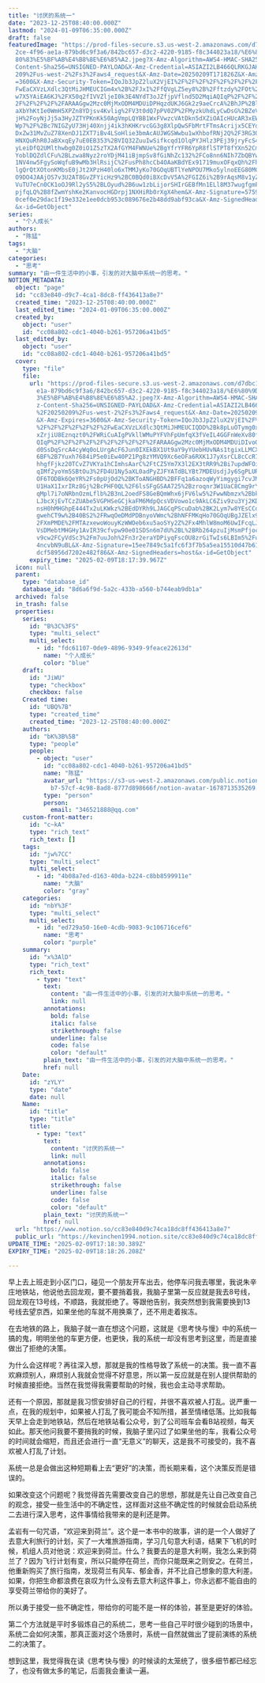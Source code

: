 ```yaml
---
title: "讨厌的系统一"
date: "2023-12-25T08:40:00.000Z"
lastmod: "2024-01-09T06:35:00.000Z"
draft: false
featuredImage: "https://prod-files-secure.s3.us-west-2.amazonaws.com/d7dbc101-8\
  2ce-4f96-ae1a-879bd6c9f3a6/842bc657-d3c2-4220-9185-f8c344023a18/%E6%80%9D%E8%\
  80%83%E5%BF%AB%E4%B8%8E%E6%85%A2.jpeg?X-Amz-Algorithm=AWS4-HMAC-SHA256&X-Amz-\
  Content-Sha256=UNSIGNED-PAYLOAD&X-Amz-Credential=ASIAZI2LB466QLRKGJAH%2F20250\
  209%2Fus-west-2%2Fs3%2Faws4_request&X-Amz-Date=20250209T171826Z&X-Amz-Expires\
  =3600&X-Amz-Security-Token=IQoJb3JpZ2luX2VjEI%2F%2F%2F%2F%2F%2F%2F%2F%2F%2F%2\
  FwEaCXVzLXdlc3QtMiJHMEUCIGm4x%2B%2FJxI%2FfQVgLZ5ey8%2B%2Fftzdy%2FOt%2BcMCBiw1\
  w7X5YAiEA6KJ%2FX50q2fIVVZljeI0k3E4NYdT3oJZfjpVflnd5D2MqiAQIqP%2F%2F%2F%2F%2F%\
  2F%2F%2F%2F%2FARAAGgw2Mzc0MjMxODM4MDUiDPHqzdUKJ6Gk2z9aeCrcA%2BhJP%2BlMceO0zYl\
  aXbYhKtIe0WmH5XPZn8YDjsv4Kvlig%2FV3t0dQ7pPV0ZP%2FMyzkUhdLyCwDsG%2BZeV%2Bobw60\
  jH%2FoyNjJj5a3HyJZTYPKnKk50AgVmpLQYBB1WxFVwzcVAtDkn5dXZiOAIcHUcAR3xEWzs1fWO5t\
  Wp7%2F%2Bc7NIGZyU73Hj40Xnjj4ik3hKHKrvcGG3g8XlpQwSFbMrtFTmsAcrijx5CEYdoBQj9QTL\
  DxZw31MvZuZ78XenDJ1ZXT7iBv4LSoHlie3bmAcAUJWGSWwbu1wXhbofRNj2Q%2F3RG3QB7OuSqDh\
  HNXQuRhR0JaBXxqEy7uE0EB353%2BVIQ32ZuuIwSifkcqd1OlqPYJHlz3PEj39jryFcS4Zf5LvhtU\
  yLeiDfQ2UMlthwbg0Z0iO1Z5zTX2AfGYM4FWNUe%2BgYfrYFR6YpR8flSTPT8fYXn52CmwTQ2cCOx\
  YoblDQZdlCFu%2BLzwa8Nyz2roYDjM41iBjmpSv8fGiNhZc132%2FCo8nn6NIh7ZbQBYwO8Ycx05J\
  1NV4nw5FgySoWqfuB9wMb3HlRsijC%2FusPh8hcCb4OAaKBdYEx91719muxOFqxQh%2FhtqIQwkh8\
  lgQrQtXOtonKMbsE0jJt2XPzH40lo6xTMMJyKo70GOqUBTlYeNPOU7Mko5ylnoEEG80MCt3Fa23go\
  O9DO4JAAjOS7v3U2AT8GvZFYicHz9%2BC0BQd0iBXcDvV5A%2FGIZ6i%2B9rAqsM8v1yZ6tL%2FUd\
  VuTU7eCn0CK1oOJ9Rl2yS5%2BLOyud%2B6uw1zbLijorSHIrGEBfMn1ELl8M37wugfgmF1P8hlOkn\
  pjfqLQ%2B8fZwmYshKe2KanvocHGDrpj1NXHiRb0rXgX4hem&X-Amz-Signature=57593add5fc9\
  0cef0e29dac1f19e332e1ee0dcb953c089676e2b48dd9abf93ca&X-Amz-SignedHeaders=host\
  &x-id=GetObject"
series:
  - "个人成长"
authors:
  - "陈猛"
tags:
  - "大脑"
categories:
  - "思考"
summary: "由一件生活中的小事，引发的对大脑中系统一的思考。"
NOTION_METADATA:
  object: "page"
  id: "cc83e840-d9c7-4ca1-8dc8-ff436413a8e7"
  created_time: "2023-12-25T08:40:00.000Z"
  last_edited_time: "2024-01-09T06:35:00.000Z"
  created_by:
    object: "user"
    id: "cc08a802-cdc1-4040-b261-957206a41bd5"
  last_edited_by:
    object: "user"
    id: "cc08a802-cdc1-4040-b261-957206a41bd5"
  cover:
    type: "file"
    file:
      url: "https://prod-files-secure.s3.us-west-2.amazonaws.com/d7dbc101-82ce-4f96-a\
        e1a-879bd6c9f3a6/842bc657-d3c2-4220-9185-f8c344023a18/%E6%80%9D%E8%80%8\
        3%E5%BF%AB%E4%B8%8E%E6%85%A2.jpeg?X-Amz-Algorithm=AWS4-HMAC-SHA256&X-Am\
        z-Content-Sha256=UNSIGNED-PAYLOAD&X-Amz-Credential=ASIAZI2LB466WOIBEJFZ\
        %2F20250209%2Fus-west-2%2Fs3%2Faws4_request&X-Amz-Date=20250209T171740Z\
        &X-Amz-Expires=3600&X-Amz-Security-Token=IQoJb3JpZ2luX2VjEI%2F%2F%2F%2F\
        %2F%2F%2F%2F%2F%2F%2FwEaCXVzLXdlc3QtMiJHMEUCIQDD%2Bk8pLuOTymg0xHp4VuTNS\
        xZrjiU8Eznqzt0%2FWRiCuAIgPVkllWMuPYFVhFpUmfqX3fVeIL4GGFnWeXv80fpbH78qiA\
        QIqP%2F%2F%2F%2F%2F%2F%2F%2F%2F%2FARAAGgw2Mzc0MjMxODM4MDUiDIvoQI%2Fo1VS\
        d0SsDqSrcA4cyWq0oLUrgAcF6Jun0IXEkBX1Ut9aY9yYUebHUvNAs1tgixLLMCXFNKJ0Dj8\
        6BF%2B7Yuxh7684iP5e0iEw40P21Pg8zYMVQ9Xc6eOFa6RXK1J7yXsrCL8cCcR70MEwfIBE\
        hhgfFjkz20TCvZ7VKYa1hCImhsAarC%2FtCZ5Ym7X3l2EX3tRR9%2Bi7updWFOiKXfzZO0c\
        qIMf2yoYm5SBtOu3%2FD4U1Ny5aXL0adPyZJFYATdBLYBt7MDEUsdjJy6SgPLURI2hsDE5G\
        OF6TODBk6QeYR%2Fs0pUjOd2%2BKToANGHBD%2BFFq1a6azoqWyYimgygi7cvJMWuQmKft2\
        U1HaX1IxrIRz8Gj%2BcPHF0QL%2F6lsSFgGSAA725%2Bzroqnr3W1UaC8Cmg9rYtosTitu3\
        qMpl7i7oNRbnOzmLflb%2B3nL2oedFS8GeBQmWhx6jFV6lw5%2FwwNbmzx%2BbkeyxD%2FQ\
        LJbcXjEvTCzZUAbe5VGPHSeGCjkaFM6MdpQcsVDVowo1c9AkLC6Ziv9zu3Yj2KDwUZaWzOJ\
        nsH0hMHGhpE444Tx2uLKWkz%2BEdDYRh9LJAGCqPScuDab%2BK2Lym7w8YEsCCoISjUxr1s\
        gwehCT9w%2B40BS2%2FRwqOeDMdPDBnyoVWmc%2BhNFFMKqHo70GOqUBgJZElx9WougU7R%\
        2FXmPMDE%2FMTAzxewoWouyKzWWOeb6xu5aoSYy2Z%2Fx4MhlW8moM6UwIFcqLJCDTytszE\
        VsDMebtMHGHy1AvIR39cfvpw90e01SDSn6m7dU%2BL%2BRb264pzuIjMsmPfjoc2lbW%2B5\
        v9cw2FCyVdSc3%2Fm7uuJoh%2Fn3r2eraYDPiyqFscOU8zrGiTwIs6LBIm5%2Fu5hEnoRNZ\
        4ncvbN9uBL&X-Amz-Signature=15ee7849c5a1fc6f3f7b5a5ea15510d47b61802e8401\
        dcf58956d7202e482f86&X-Amz-SignedHeaders=host&x-id=GetObject"
      expiry_time: "2025-02-09T18:17:39.967Z"
  icon: null
  parent:
    type: "database_id"
    database_id: "8d6a6f9d-5a2c-433b-a560-b744eab9db1a"
  archived: false
  in_trash: false
  properties:
    series:
      id: "B%3C%3FS"
      type: "multi_select"
      multi_select:
        - id: "fdc61107-0de9-4896-9349-9feace22613d"
          name: "个人成长"
          color: "blue"
    draft:
      id: "JiWU"
      type: "checkbox"
      checkbox: false
    Created time:
      id: "UBQ%7B"
      type: "created_time"
      created_time: "2023-12-25T08:40:00.000Z"
    authors:
      id: "bK%3B%5B"
      type: "people"
      people:
        - object: "user"
          id: "cc08a802-cdc1-4040-b261-957206a41bd5"
          name: "陈猛"
          avatar_url: "https://s3-us-west-2.amazonaws.com/public.notion-static.com/775523\
            b7-57cf-4c98-8ad8-8777d898666f/notion-avatar-1678713535269.png"
          type: "person"
          person:
            email: "346521888@qq.com"
    custom-front-matter:
      id: "c~kA"
      type: "rich_text"
      rich_text: []
    tags:
      id: "jw%7CC"
      type: "multi_select"
      multi_select:
        - id: "4b08a7ed-d163-40da-b224-c8bb8599911e"
          name: "大脑"
          color: "gray"
    categories:
      id: "nbY%3F"
      type: "multi_select"
      multi_select:
        - id: "ed729a50-16e0-4cdb-9083-9c106716cef6"
          name: "思考"
          color: "purple"
    summary:
      id: "x%3AlD"
      type: "rich_text"
      rich_text:
        - type: "text"
          text:
            content: "由一件生活中的小事，引发的对大脑中系统一的思考。"
            link: null
          annotations:
            bold: false
            italic: false
            strikethrough: false
            underline: false
            code: false
            color: "default"
          plain_text: "由一件生活中的小事，引发的对大脑中系统一的思考。"
          href: null
    Date:
      id: "zYLY"
      type: "date"
      date: null
    Name:
      id: "title"
      type: "title"
      title:
        - type: "text"
          text:
            content: "讨厌的系统一"
            link: null
          annotations:
            bold: false
            italic: false
            strikethrough: false
            underline: false
            code: false
            color: "default"
          plain_text: "讨厌的系统一"
          href: null
  url: "https://www.notion.so/cc83e840d9c74ca18dc8ff436413a8e7"
  public_url: "https://kevinchen1994.notion.site/cc83e840d9c74ca18dc8ff436413a8e7"
UPDATE_TIME: "2025-02-09T17:18:30.389Z"
EXPIRY_TIME: "2025-02-09T18:18:26.208Z"

---
```

<link rel="stylesheet" href="https://cdn.jsdelivr.net/npm/katex@0.16.2/dist/katex.min.css" integrity="sha384-bYdxxUwYipFNohQlHt0bjN/LCpueqWz13HufFEV1SUatKs1cm4L6fFgCi1jT643X" crossorigin="anonymous">


早上去上班走到小区门口，碰见一个朋友开车出去，他停车问我去哪里，我说朱辛庄地铁站，他说他去回龙观，要不要捎着我，我脑子里第一反应就是我去8号线，回龙观在13号线，不顺路，我就拒绝了。等跟他告别，我突然想到我需要换到13号线去望京西，如果坐他的车就不用换乘了，还不用走着挨冻。


在去地铁的路上，我脑子就一直在想这个问题，这就是《思考快与慢》中的系统一搞的鬼，明明坐他的车更方便，也更快，我的系统一却没有思考到这里，而是直接做出了拒绝的决策。


为什么会这样呢？再往深入想，那就是我的性格导致了系统一的决策。我一直不喜欢麻烦别人，麻烦别人我就会觉得不好意思，所以第一反应就是在别人提供帮助的时候直接拒绝。当然在我觉得我需要帮助的时候，我也会主动寻求帮助。


还有一个原因，那就是我习惯安排好自己的行程，并很不喜欢被人打乱。说严重一点，在我的规划中，如果被人打乱了我可能会不知所措，甚至情绪低落。比如我每天早上会走到地铁站，然后在地铁站看公众号，到了公司班车会看B站视频，每天如此。那天他问我要不要捎我的时候，我脑子里闪过了如果坐他的车，我看公众号的时间就会缩短，而且还会进行一直“无意义”的聊天，这是我不可接受的，我不喜欢被人打乱了计划。


系统一总是会做出这种短期看上去“更好”的决策，而长期来看，这个决策反而是错误的。


如果改变这个问题呢？我觉得首先需要改变自己的思想，那就是先让自己改变自己的观念，接受一些生活中的不确定性，这样面对这些不确定性的时候就会启动系统二去进行深入思考，这件事情给我带来的是利还是弊。


孟岩有一句咒语，“欢迎来到荷兰”。这个是一本书中的故事，讲的是一个人做好了去意大利旅行的计划，买了一大堆旅游指南，学习几句意大利语，结果下飞机的时候，机组人员对他说：欢迎来到荷兰。什么？我要去的是意大利啊，我怎么来到荷兰了？因为飞行计划有变，所以只能停在荷兰，而你只能既来之则安之。在荷兰，他重新购买了旅行指南，发现荷兰有风车、郁金香，并不比自己想象的意大利差。如果，你把生命都浪费在哀叹为什么没有去意大利这件事上，你永远都不能自由的享受荷兰带给你的美好了。


所以勇于接受一些不确定性，带给你的可能不是一样的体验，甚至是更好的体验。


第二个方法就是平时多锻炼自己的系统二，思考一些自己平时很少碰到的场景中，系统二会如何决策，那真正面对这个场景时，系统一自然就做出了提前演练的系统二的决策了。


想到这里，我觉得我在读《思考快与慢》的时候读的太笼统了，很多细节都已经忘了，也没有做太多的笔记，后面我会重读一遍。

